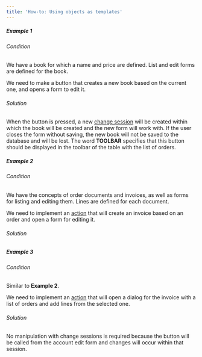 ```yaml
---
title: 'How-to: Using objects as templates'
---
```


##### Example 1

###### Condition

We have a book for which a name and price are defined. List and edit forms are defined for the book.


We need to make a button that creates a new book based on the current one, and opens a form to edit it.

###### Solution


When the button is pressed, a new [change session](Change_sessions.md) will be created within which the book will be created and the new form will work with. If the user closes the form without saving, the new book will not be saved to the database and will be lost. The word **TOOLBAR** specifies that this button should be displayed in the toolbar of the table with the list of orders.

##### Example 2

###### Condition

We have the concepts of order documents and invoices, as well as forms for listing and editing them. Lines are defined for each document.


We need to implement an [action](Actions.md) that will create an invoice based on an order and open a form for editing it.

###### Solution


##### Example 3

###### Condition

Similar to **Example 2**.

We need to implement an [action](Actions.md) that will open a dialog for the invoice with a list of orders and add lines from the selected one.

###### Solution


No manipulation with change sessions is required because the button will be called from the account edit form and changes will occur within that session.

